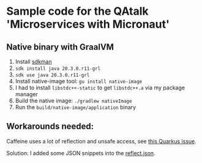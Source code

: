 # Sample code for the QAtalk 'Microservices with Micronaut'

## Native binary with GraalVM

1. Install [sdkman](https://sdkman.io/)
1. `sdk install java 20.3.0.r11-grl`
1. `sdk use java 20.3.0.r11-grl`
1. Install native-image tool: `gu install native-image`
1. I had to install `libstdc++-static` to get `libstdc++.a` via my package manager
1. Build the native image: `./gradlew nativeImage`
1. Run the `build/native-image/application` binary

## Workarounds needed:

Caffeine uses a lot of reflection and unsafe access,
see [this Quarkus issue](https://github.com/quarkusio/quarkus/issues/10420).

Solution: I added some JSON snippets into the [reflect.json](src/main/graal/reflect.json).

